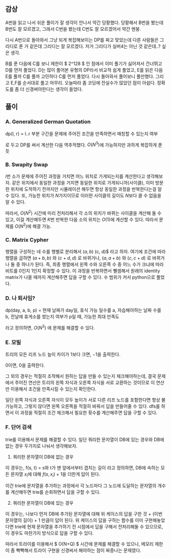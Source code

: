 
## 감상

A번을 읽고 나서 쉬운 풀이가 잘 생각이 안나서 약간 당황했다. 당황해서 B번을 봤는데 B번도 잘 모르겠고, 그래서 C번을 봤는데 C번도 잘 모르겠어서 약간 멘붕.

다시 A번으로 돌아와서 그냥 되게 복잡해보이는 DP를 짜고 맞았는데 다른 사람들은 그리디로 푼 거 같은데 그리디는 잘 모르겠다. 저거 그리디가 실버4는 아닌 것 같은데..? 싶은 생각.

B를 푼 다음에 C를 보니 제한이 $ 2^128 $ 인 점에서 이미 풀기가 싫어져서 건너뛰고 D를 먼저 풀었다. D는 많이 풀어본 유형의 DP라서 비교적 쉽게 풀었고, E를 읽은 다음 E를 풀까 C를 풀까 고민하다 C를 먼저 풀었다. 다시 돌아와서 풀어보니 풀만했다. 그리고 E,F를 순서대로 풀고 마무리. 오늘따라 좀 코딩에 잔실수가 많았던 점이 아쉽다. 정확도를 좀 더 신경써야한다는 생각이 들었다.

## 풀이

### A. Generalized German Quotation

dp(l, r) = l..r 부분 구간을 문제에 주어진 조건을 만족하면서 매칭할 수 있는지 여부

로 두고 DP를 써서 계산한 다음 역추적했다. $O(N^3)$에 가능하지만 과하게 복잡하게 푼 듯

### B. Swapity Swap

$i$번 소가 문제에 주어진 과정을 거치면 어느 위치로 가게되는지를 계산한다고 생각해보자. 같은 위치에서 동일한 과정을 거치면 동일한 위치로 가게되니까(사이클), 이미 방문한 위치에 도착하기 전까지만 시뮬레이션 해두면 항상 동일한 과정을 반복한다는걸 알 수 있다. 또, 가능한 위치가 $N$가지이므로 이러한 사이클의 길이도 $N$보다 클 수 없음을 알 수 있다.

따라서, $O(N^2)$ 시간에 미리 전처리해서 각 소의 위치가 바뀌는 사이클을 계산해 둘 수 있고, 이걸 계산해두면 $K$번 반복한 다음 소의 위치는 $O(1)$에 계산할 수 있다. 따라서 문제를 $O(N^2)$에 해결 가능.

### C. Matrix Cypher

행렬을 구성하는 네 수를 행별로 분리해서 $(a, b)$ (c, d)$ 라고 하자. 여기에 조건에 따라 행렬을 곱하면 $(a+b, b)$ 와 $(c+d, d)$ 로 바뀌거나, $(a, a+b)$ 와 $(c, c+d)$ 로 바뀌거나 둘 중 하나가 된다. 즉, 최종 행렬에서 왼쪽 수와 오른쪽 수 중 어느 수가 크냐에 따라 비트를 $0$인지 $1$인지 확정할 수 있다. 이 과정을 반복하면서 뺄셈해서 원래의 identity matrix가 나올 때까지 계산해주면 답을 구할 수 있다. 수 범위가 커서 python으로 풀었다.

### D. 나 퇴사임?

dp(day, a, b, p) = 현재 날짜가 day일, 휴식 가능 일수를 a, 자습해야하는 날짜 수를 b, 전날에 휴게소를 썼는지 여부가 p일 때, 가능한 최대 만족도

라고 정의하면, $O(N^3)$ 에 문제를 해결할 수 있다.

### E. 모빌

트리의 모든 리프 노드 높이 차이가 $1$보다 크면, $-1$을 출력한다.

$0$이면, $0$을 출력한다.

그 외의 경우는 적절히 조작해서 원하는 답을 만들 수 있는지 체크해야하는데, 결국 문제에서 주어진 연산은 트리의 왼쪽 자식과 오른쪽 자식을 서로 교환하는 것이므로 이 연산만 이용해서 조건을 만족시킬 수 있는지 확인한다.

일단 왼쪽 자식과 오른쪽 자식이 모두 높이가 서로 다른 리프 노드를 포함한다면 항상 불가능하고, 그렇지 않다면 왼쪽 오른쪽을 적절히 바꿔서 답을 만들어줄 수 있다. dfs를 하면서 이 과정을 적절히 조건 체크해서 필요한 횟수를 계산해주면 답을 구할 수 있다.

### F. 단어 검색

trie를 이용해서 문제를 해결할 수 있다. 일단 쿼리한 문자열이 DB에 있는 경우와 DB에 없는 경우 두가지로 나눠서 생각해보자.

1. 쿼리한 문자열이 DB에 없는 경우

이 경우는, f(s, t) = s와 t가 맨 앞에서부터 겹치는 길이 라고 정의하면, DB에 속하는 모든 문자열 $x_i$에 대해 $f(s, x_i) + 1$을 더한게 답이 된다.

이건 trie에 문자열을 추가하는 과정에서 각 노드마다 그 노드에 도달하는 문자열의 개수를 계산해두면 trie를 순회하면서 답을 구할 수 있다.

2. 쿼리한 문자열이 DB에 있는 경우

이 경우는, 나보다 먼저 DB에 추가된 문자열에 대해 위 케이스의 답을 구한 것 + (이번 문자열의 길이) + 1 만큼이 답이 된다. 위 케이스의 답을 구하는 함수를 이미 구현해놓았다면 trie에 현재 문자열을 추가하기 전 시점에서 답을 구해서 전처리해둘 수 있으므로, 이 경우도 마찬가지 방식으로 답을 구할 수 있다.

따라서 트라이를 이용해서 $ O(N+Q) $ 시간에 문제를 해결할 수 있으나, 메모리 제한이 좀 빡빡해서 트라이 구현을 신경써서 해야하는 점이 짜증나는 문제였다.